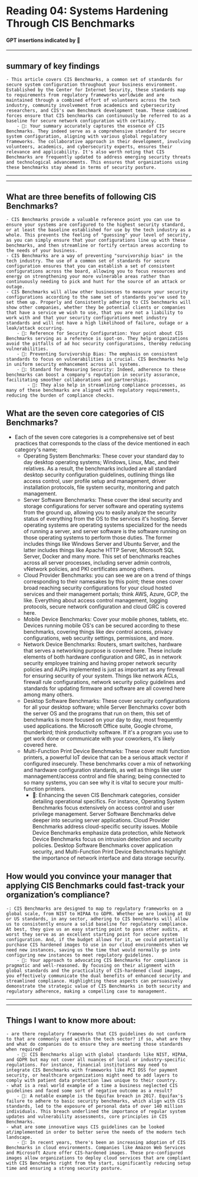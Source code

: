 # Reading 04: Systems Hardening Through CIS Benchmarks
#### GPT insertions indicated by 🤖
---
## summary of key findings
	- This article covers CIS Benchmarks, a common set of standards for secure system configuration throughout your business environment. Established by the Center for Internet Security, these standards map to requirements from regulatory frameworks worldwide and are maintained through a combined effort of volunteers across the tech industry, community involvement from academics and cybersecurity researchers, and CIS's own Benchmark development team. These combined forces ensure that CIS benchmarks can continuously be referred to as a baseline for secure network configuration with certainty.
        - 🤖: Your summary accurately captures the essence of CIS Benchmarks. They indeed serve as a comprehensive standard for secure system configuration, aligning with various global regulatory frameworks. The collaborative approach in their development, involving volunteers, academics, and cybersecurity experts, ensures their relevance and applicability. It's also worth noting that CIS Benchmarks are frequently updated to address emerging security threats and technological advancements. This ensures that organizations using these benchmarks stay ahead in terms of security posture.
---
---
## What are three benefits of following CIS Benchmarks?
	- CIS Benchmarks provide a valuable reference point you can use to ensure your systems are configured to the highest security standard, or at least the baseline established for use by the tech industry as a whole. This prevents the feeling of "guessing" your level of security, as you can simply ensure that your configurations line up with these benchmarks, and then streamline or fortify certain areas according to the needs of your business.
    - CIS Benchmarks are a way of preventing "survivorship bias" in the tech industry. The use of a common set of standards for secure configuration ensures that you can establish a set of consistent configurations across the board, allowing you to focus resources and energy on strengthening your more vulnerable areas rather than continuously needing to pick and hunt for the source of an attack or outage. 
    - CIS Benchmarks will allow other businesses to measure your security configurations according to the same set of standards you've used to set them up. Properly and Consistently adhering to CIS benchmarks will show other companies, whether they be potential clients or companies that have a service we wish to use, that you are not a liability to work with and that your security configurations meet industry standards and will not have a high likelihood of failure, outage or a leak/attack occurring. 
        - 🤖: Reference for Security Configuration: Your point about CIS Benchmarks serving as a reference is spot-on. They help organizations avoid the pitfalls of ad hoc security configurations, thereby reducing vulnerabilities.
        - 🤖: Preventing Survivorship Bias: The emphasis on consistent standards to focus on vulnerabilities is crucial. CIS Benchmarks help in uniform security enhancement across all systems.
        - 🤖: Standard for Measuring Security: Indeed, adherence to these benchmarks can boost a company's reputation in security assurance, facilitating smoother collaborations and partnerships.
            - 🤖: They also help in streamlining compliance processes, as many of these benchmarks are aligned with regulatory requirements, reducing the burden of compliance checks.
## What are the seven core categories of CIS Benchmarks?
- Each of the seven core categories is a comprehensive set of best practices that corresponds to the class of the device mentioned in each category's name;
	- Operating System Benchmarks: These cover your standard day to day desktop operating systems; Windows, Linux, Mac, and their relatives. As a result, the benchmarks included are all standard desktop security configuration guidelines, outlining things like access control, user profile setup and management, driver installation protocols, file system security, monitoring and patch management.
	- Server Software Benchmarks: These cover the ideal security and storage configurations for server software and operating systems from the ground up, allowing you to easily analyze the security status of everything from the OS to the services it's hosting. Server operating systems are operating systems specialized for the needs of running a server, and server software is the software running on those operating systems to perform those duties. The former includes things like Windows Server and Ubuntu Server, and the latter includes things like Apache HTTP Server, Microsoft SQL Server, Docker and many more. This set of benchmarks reaches across all server processes, including server admin controls, vNetwork policies, and PKI certificates among others.
	- Cloud Provider Benchmarks: you can see we are on a trend of things corresponding to their namesakes by this point; these ones cover broad reaching security configurations for your cloud hosted services and their management portals; think AWS, Azure, GCP, the like. Everything about access control management, logging protocols, secure network configuration and cloud GRC is covered here.
	- Mobile Device Benchmarks: Cover your mobile phones, tablets, etc. Devices running mobile OS's can be secured according to these benchmarks, covering things like dev control access, privacy configurations, web security settings, permissions, and more.
	- Network Device Benchmarks: Routers, smart switches, hardware that serves a networking purpose is covered here. These include elements of both hardware configuration and GRC, as in network security employee training and having proper network security policies and AUPs implemented is just as important as any firewall for ensuring security of your system. Things like network ACLs, firewall rule configurations, network security policy guidelines and standards for updating firmware and software are all covered here among many others.
	- Desktop Software Benchmarks: These cover security configurations for all your desktop software; while Server Benchmarks cover both the server OS and the programs that run on them, this set of benchmarks is more focused on your day to day, most frequently used applications. the Microsoft Office suite, Google chrome, thunderbird; think productivity software. If it's a program you use to get work done or communicate with your coworkers, it's likely covered here.
	- Multi-Function Print Device Benchmarks: These cover multi function printers, a powerful IoT device that can be a serious attack vector if configured insecurely. These benchmarks cover a mix of networking and hardware configuration standards, as well as things like user mannagement/access control and file sharing; being connected to so many systems, you can see why it is vital to secure your multi-function printers.
        - 🤖: Enhancing the seven CIS Benchmark categories, consider detailing operational specifics. For instance, Operating System Benchmarks focus extensively on access control and user privilege management. Server Software Benchmarks delve deeper into securing server applications. Cloud Provider Benchmarks address cloud-specific security issues. Mobile Device Benchmarks emphasize data protection, while Network Device Benchmarks focus on intrusion detection and security policies. Desktop Software Benchmarks cover application security, and Multi-Function Print Device Benchmarks highlight the importance of network interface and data storage security.
## How would you convince your manager that applying CIS Benchmarks could fast-track your organization’s compliance?
	-: CIS Benchmarks are designed to map to regulatory frameworks on a global scale, from NIST to HIPAA to GDPR. Whether we are looking at EU or US standards, in any sector, adhering to CIS benchmarks will allow us to consistently ensure a solid baseline for regulatory compliance. At best, they give us an easy starting point to pass other audits, at worst they serve as an excellent starting point for secure system configuration. And, if the budget allows for it, we could potentially purchase CIS hardened images to use in our cloud environments when we need new instances, saving us the time that would normally go into configuring new instances to meet regulatory guidelines.
        - 🤖: Your approach to advocating CIS Benchmarks for compliance is pragmatic and well-reasoned. By focusing on their alignment with global standards and the practicality of CIS-hardened cloud images, you effectively communicate the dual benefits of enhanced security and streamlined compliance. Highlighting these aspects can persuasively demonstrate the strategic value of CIS Benchmarks in both security and regulatory adherence, making a compelling case to management.
---
---
## Things I want to know more about:
	- are there regulatory frameworks that CIS guidelines do not conform to that are commonly used within the tech sector? if so, what are they and what do companies do to ensure they are meeting those standards when required?
        - 🤖: CIS Benchmarks align with global standards like NIST, HIPAA, and GDPR but may not cover all nuances of local or industry-specific regulations. For instance, financial institutions may need to integrate CIS Benchmarks with frameworks like PCI DSS for payment security, or healthcare organizations might need to add layers to comply with patient data protection laws unique to their country.
	- what is a real world example of a time a business neglected CIS guidelines and faced some sort of negative outcome as a result?
        - 🤖: A notable example is the Equifax breach in 2017. Equifax's failure to adhere to basic security benchmarks, which align with CIS standards, led to the exposure of personal data of over 140 million individuals. This breach underlined the importance of regular system updates and vulnerability assessments, core principles in CIS Benchmarks.
	- what are some innovative ways CIS guidelines can be looked at/implemented in order to better serve the needs of the modern tech landscape.
        - 🤖: In recent years, there's been an increasing adoption of CIS Benchmarks in cloud environments. Companies like Amazon Web Services and Microsoft Azure offer CIS-hardened images. These pre-configured images allow organizations to deploy cloud services that are compliant with CIS Benchmarks right from the start, significantly reducing setup time and ensuring a strong security posture.
